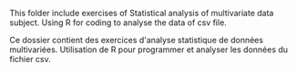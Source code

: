 This folder include exercises of Statistical analysis of multivariate data subject. Using R for coding to analyse the data of csv file.

Ce dossier contient des exercices d'analyse statistique de données multivariées. Utilisation de R pour programmer et analyser les données du fichier csv.
